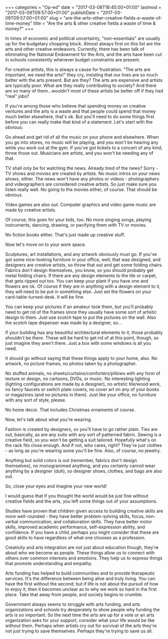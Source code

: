 +++
categories = "Op-ed"
date = "2017-03-08T18:45:00+01:00"
lastmod = "2017-03-09T09:57:00+01:00"
publishDate = "2017-03-09T09:57:00+01:00"
slug = "are-the-arts-other-creative-fields-a-waste-of-time-money"
title = "Are the arts &amp; other creative fields a waste of time &amp; money?"
+++

In times of economic and political uncertainty, "non-essentials" are usually up for the budgetary chopping block. Almost always first on this list are the arts and other creative endeavors. Currently, there has been talk of eliminating the National Endowment for the Arts, and the arts have been cut in schools consistently whenever budget constraints are present.

For creative artists, this is always a cause for frustration. "The arts are important, we need the arts!" they cry, insisting that our lives are so much better with the arts present. But are they? The arts are expensive and artists are typically poor. What are they really contributing to society? And there are so many of them...wouldn't most of these artists be better off if they had "real" jobs?

If you're among those who believe that spending money on creative ventures and the arts is a waste and that people could spend that money much better elsewhere, that's ok. But you'll need to do some things first before you can really make that kind of a statement. Let's start with the obvious:

Go ahead and get rid of all the music on your phone and elsewhere. When you go into stores, no music will be playing, and you won't be hearing any while you work out at the gym. If you've got tickets to a concert of any kind, throw those out. Musicians are artists, and you won't be needing any of that.

TV shall only be for watching the news. Already tired of the news? Sorry - TV shows and movies are created by artists. No music intros on your news shows, either. The news won't have any photos or videos - photographers and videographers are considered creative artists. So just make sure you listen really well. No going to the movies either, of course. That should be obvious.

Video games are also out. Computer graphics and video game music are made by creative artists. 

Of course, this goes for your kids, too. No more singing songs, playing instruments, dancing, drawing, or pacifying them with TV or movies. 

No fiction books either. That's just made up creative stuff.

Now let's move on to your work space.

Sculptures, art installations, and any artwork obviously must go. If you've got some nice-looking furniture in your office, well, that was designed, and designers are creative artists, so throw that out and get some folding chairs. Fabrics don't design themselves, you know, so you should probably get metal folding chairs. If there are any design elements to the tile or carpet, that gets ripped out too. You can keep your plant if you have one and flowers are ok. Of course if they are in anything with a design element to it, they will need to be put in something else. Just set the flowers on your card-table-turned-desk. It will be fine.

You can keep your pictures if an amateur took them, but you’ll probably need to get rid of the frames since they usually have some sort of artistic design to them. Just use scotch tape to put the pictures on the wall. Also the scotch tape dispenser was made by a designer, so...

If your building has any beautiful architectural elements to it, those probably shouldn't be there. These will be hard to get rid of at this point, though, so just imagine they aren't there. Just a box with some windows is all you need. 

It should go without saying that these things apply to your home, also. No artwork, no picture frames, no photos taken by a photographer.

No stuffed animals, no sheets/curtains/comforters/pillows with any form of texture or design, no cartoons, DVDs, or music. No interesting lighting (lighting configurations are made by a designer), no artistic tile/wood work, no fancy faucets or switch plate covers, no cover art on any of your books or magazines (and no pictures in them). Just like your office, no furniture with any sort of style, please.

No home decor. That includes Christmas ornaments of course. 

Now, let's talk about what you're wearing.

Fashion is created by designers, so you'll have to go rather plain. Ties are out, basically, as are any suits with any sort of patterned fabric. Sewing is a creative field, so you won't be getting a suit tailored. Hopefully what's on the rack fits close enough. And if not, who cares, right? They're just clothes - as long as you're wearing some you'll be fine. Also, of course, no jewelry.

Anything but solid colors is out (remember, fabrics don't design themselves), no monogrammed anything, and you certainly cannot wear anything by a designer (duh), so designer shoes, clothes, and bags are also out.

So, close your eyes and imagine your new world! 

I would guess that if you thought the world would be just fine without creative fields and the arts, you left some things out of your assumptions. 

Studies have proven that children given access to building creative skills are more well-rounded - they have better problem-solving skills, focus, non-verbal communication, and collaboration skills. They have better motor skills, improved academic performance, self-expression ability, and confidence. If you have a child, perhaps you might consider that these are good skills to have regardless of what one chooses as a profession. 

Creativity and arts integration are not just about education though, they're about who we become as people. These things allow us to connect with others over common interests and emotions. They help us to express things that promote understanding and empathy. 

Arts funding has helped to build communities and to provide therapeutic services. It's the difference between being alive and truly living. You can have the first without the second; but if life is not about the pursuit of how to enjoy it, then it becomes unclear as to why we work so hard in the first place. Take that away from people, and society begins to crumble.

Government always seems to struggle with arts funding, and arts organizations and schools try desperately to show people why funding the arts is so important. So the next time the arts are up for a vote or an arts organization asks for your support, consider what your life would be like without them. Perhaps when artists cry out for survival of the arts they're not just trying to save themselves. Perhaps they're trying to save us all.
